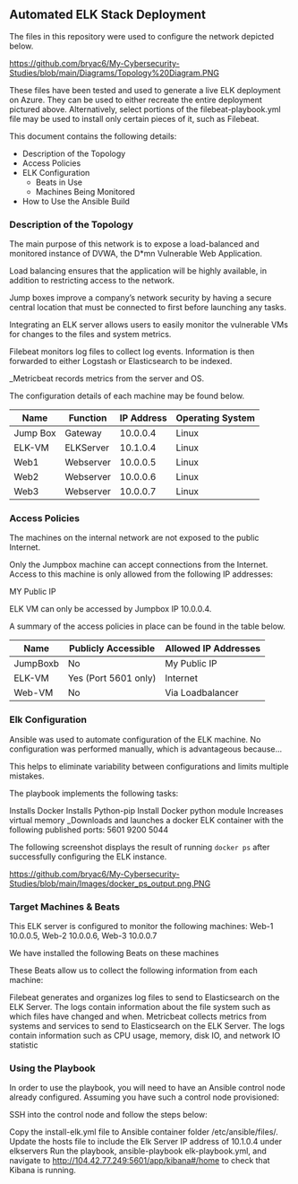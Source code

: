 ## Automated ELK Stack Deployment

The files in this repository were used to configure the network depicted below.

https://github.com/bryac6/My-Cybersecurity-Studies/blob/main/Diagrams/Topology%20Diagram.PNG

These files have been tested and used to generate a live ELK deployment on Azure. They can be used to either recreate the entire deployment pictured above. Alternatively, select portions of the filebeat-playbook.yml file may be used to install only certain pieces of it, such as Filebeat.
 
This document contains the following details:
- Description of the Topology
- Access Policies
- ELK Configuration
  - Beats in Use
  - Machines Being Monitored
- How to Use the Ansible Build


### Description of the Topology

The main purpose of this network is to expose a load-balanced and monitored instance of DVWA, the D*mn Vulnerable Web Application.

Load balancing ensures that the application will be highly available, in addition to restricting access to the network.

Jump boxes improve a company’s network security by having a secure central location that must be connected to first before launching any tasks.

Integrating an ELK server allows users to easily monitor the vulnerable VMs for changes to the files and system metrics.

Filebeat monitors log files to collect log events. Information is then forwarded to either Logstash or Elasticsearch to be indexed.

_Metricbeat records metrics from the server and OS.

The configuration details of each machine may be found below.


| Name     | Function | IP Address | Operating System |
|----------|----------|------------|------------------|
| Jump Box | Gateway  | 10.0.0.4   | Linux            |
| ELK-VM   | ELKServer| 10.1.0.4   | Linux            |
| Web1     | Webserver| 10.0.0.5   | Linux            |
| Web2     | Webserver| 10.0.0.6   | Linux            |
| Web3     | Webserver| 10.0.0.7   | Linux            |

### Access Policies

The machines on the internal network are not exposed to the public Internet. 

Only the Jumpbox machine can accept connections from the Internet. Access to this machine is only allowed from the following IP addresses:

MY Public IP

ELK VM can only be accessed by Jumpbox IP 10.0.0.4.

A summary of the access policies in place can be found in the table below.

| Name     | Publicly Accessible | Allowed IP Addresses |
|----------|---------------------|----------------------|
| JumpBoxb | No                  | My Public IP         |
| ELK-VM   | Yes (Port 5601 only)| Internet             |
| Web-VM   | No                  | Via Loadbalancer     |

### Elk Configuration

Ansible was used to automate configuration of the ELK machine. No configuration was performed manually, which is advantageous because...

This helps to eliminate variability between configurations and limits multiple mistakes.


The playbook implements the following tasks:

Installs Docker
Installs Python-pip
Install Docker python module
Increases virtual memory
_Downloads and launches a docker ELK container with the following published ports: 5601 9200 5044


The following screenshot displays the result of running `docker ps` after successfully configuring the ELK instance.

https://github.com/bryac6/My-Cybersecurity-Studies/blob/main/Images/docker_ps_output.png.PNG

### Target Machines & Beats

This ELK server is configured to monitor the following machines:
 Web-1 10.0.0.5, Web-2 10.0.0.6, Web-3 10.0.0.7

We have installed the following Beats on these machines


These Beats allow us to collect the following information from each machine:

Filebeat generates and organizes log files to send to Elasticsearch on the ELK Server. The logs contain information about the file system such as which files have changed and when.
Metricbeat collects metrics from systems and services to send to Elasticsearch on the ELK Server. The logs contain information such as CPU usage, memory, disk IO, and network IO statistic

### Using the Playbook
In order to use the playbook, you will need to have an Ansible control node already configured. Assuming you have such a control node provisioned: 

SSH into the control node and follow the steps below:

Copy the install-elk.yml file to Ansible container folder /etc/ansible/files/.
Update the hosts file to include the Elk Server IP address of 10.1.0.4 under elkservers
Run the playbook, ansible-playbook elk-playbook.yml, and navigate to http://104.42.77.249:5601/app/kibana#/home to check that Kibana is running.


